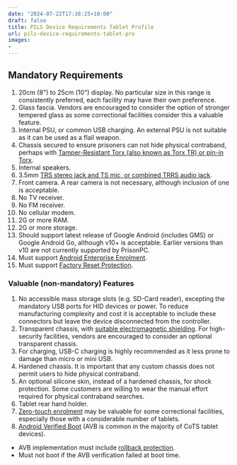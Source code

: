 ```yaml
---
date: "2024-07-22T17:38:25+10:00"
draft: false
title: PILS Device Requirements Tablet Profile
url: pils-device-requirements-tablet-pro
images:
-
---
```


## Mandatory Requirements

1. 20cm (8") to 25cm (10") display. No particular size in this range is consistently preferred, each facility may have their own preference.
2. Glass fascia. Vendors are encouraged to consider the option of stronger tempered glass as some correctional facilities consider this a valuable feature.
3. Internal PSU, or common USB charging. An external PSU is not suitable as it can be used as a flail weapon.
4. Chassis secured to ensure prisoners can not hide physical contraband, perhaps with [Tamper-Resistant Torx (also known as Torx TR) or pin-in Torx](https://en.wikipedia.org/wiki/Torx).
5. Internal speakers.
6. 3.5mm [TRS stereo jack and TS mic, or combined TRRS audio jack](https://en.wikipedia.org/wiki/Phone_connector_(audio)).
7. Front camera. A rear camera is not necessary, although inclusion of one is acceptable.
8. No TV receiver.
9. No FM receiver.
10. No cellular modem.
11. 2G or more RAM.
12. 2G or more storage.
13. Should support latest release of Google Android (includes GMS) or Google Android Go, although v10+ is acceptable. Earlier versions than v10 are not currently supported by PrisonPC.
14. Must support [Android Enterprise Enrolment](https://www.android.com/intl/en_au/enterprise/enrollment/).
15. Must support [Factory Reset Protection](https://www.samsung.com/nz/support/mobile-devices/what-is-google-frp/).

### Valuable (non-mandatory) Features

1. No accessible mass storage slots (e.g. SD-Card reader), excepting the mandatory USB ports for HID devices or power. To reduce manufacturing complexity and cost it is acceptable to include these connectors but leave the device disconnected from the controller.
2. Transparent chassis, with [suitable electromagnetic shielding](https://en.wikipedia.org/wiki/Electromagnetic_compatibility). For high-security facilities, vendors are encouraged to consider an optional transparent chassis.
3. For charging, USB-C charging is highly recommended as it less prone to damage than micro or mini USB.
4. Hardened chassis. It is important that any custom chassis does not permit users to hide physical contraband.
5. An optional silicone skin, instead of a hardened chassis, for shock protection. Some customers are willing to wear the manual effort required for physical contraband searches.
6. Tablet rear hand holder.
7. [Zero-touch enrolment](https://support.google.com/work/android/answer/7514005?hl=en) may be valuable for some correctional facilities, especially those with a considerable number of tablets.
8. [Android Verified Boot](https://source.android.com/security/verifiedboot) (AVB is common in the majority of CoTS tablet devices).

- AVB implementation must include [rollback protection](https://source.android.com/security/verifiedboot/verified-boot#rollback-protection).
- Must not boot if the AVB verification failed at boot time.
